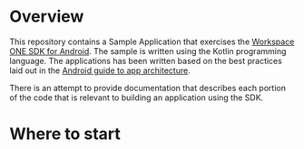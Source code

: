 # Overview

This repository contains a Sample Application that exercises the [Workspace ONE SDK for Android](https://code.vmware.com/web/sdk/Native/airwatch-android).
The sample is written using the Kotlin programming language.  The applications has been written
based on the best practices laid out in the [Android guide to app architecture](https://developer.android.com/jetpack/guide).


There is an attempt to provide documentation that describes each portion of the code that is relevant
to building an application using the SDK.


# Where to start


